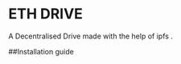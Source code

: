 # ETH DRIVE

A Decentralised Drive made with the help of ipfs .

##Installation guide
```shell

```
